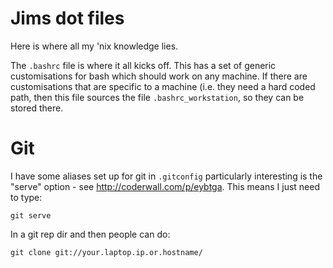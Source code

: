 # Jims dot files

Here is where all my 'nix knowledge lies.

The `.bashrc` file is where it all kicks off. This has a set of generic customisations for bash which should work on any machine. If there are customisations that are specific to a machine (i.e. they need a hard coded path, then this file sources the file `.bashrc_workstation`, so they can be stored there.

# Git

I have some aliases set up for git in `.gitconfig` particularly interesting is the "serve" option - see http://coderwall.com/p/eybtga. This means I just need to type:

    git serve

In a git rep dir and then people can do:

    git clone git://your.laptop.ip.or.hostname/


